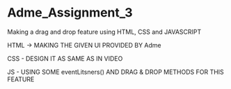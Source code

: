 # Adme_Assignment_3

Making a drag and drop feature using HTML, CSS and JAVASCRIPT

HTML -> MAKING THE GIVEN UI PROVIDED BY Adme

CSS - DESIGN IT AS SAME AS IN VIDEO

JS - USING SOME eventLitsners() AND DRAG & DROP METHODS FOR THIS FEATURE
